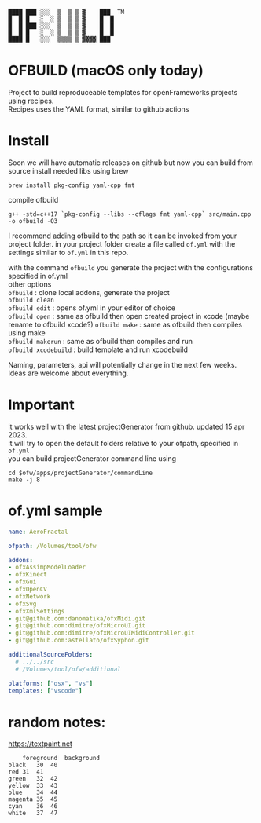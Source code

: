 ```
████ ███ ░░░  ▒  ▒ ▒ ▓    ███  TM
█  █ █   ░  ░ ▒  ▒ ▒ ▓    █  █  
█  █ ███ ░░░  ▒  ▒ ▒ ▓    █  █  
█  █ █   ░  ░ ▒  ▒ ▒ ▓    █  █  
████ █   ░░░  ▒▒▒▒ ▒ ▓▓▓▓ ███  
```  
# OFBUILD (macOS only today)
Project to build reproduceable templates for openFrameworks projects using recipes.  
Recipes uses the YAML format, similar to github actions  

# Install
Soon we will have automatic releases on github but now you can build from source
install needed libs using brew
```
brew install pkg-config yaml-cpp fmt
```

compile ofbuild
```
g++ -std=c++17 `pkg-config --libs --cflags fmt yaml-cpp` src/main.cpp -o ofbuild -O3
```

I recommend adding ofbuild to the path so it can be invoked from your project folder.
in your project folder create a file called ```of.yml``` with the settings similar to ```of.yml``` in this repo.

with the command ```ofbuild``` you generate the project with the configurations specified in of.yml  
other options  
```ofbuild``` : clone local addons, generate the project   
```ofbuild clean```  
```ofbuild edit``` : opens of.yml in your editor of choice  
```ofbuild open``` : same as ofbuild then open created project in xcode (maybe rename to ofbuild xcode?)
```ofbuild make``` : same as ofbuild then compiles using make  
```ofbuild makerun``` : same as ofbuild then compiles and run  
```ofbuild xcodebuild``` : build template and run xcodebuild  
  
Naming, parameters, api will potentially change in the next few weeks.  
Ideas are welcome about everything.  

# Important
it works well with the latest projectGenerator from github. updated 15 apr 2023.  
it will try to open the default folders relative to your ofpath, specified in ```of.yml```  
you can build projectGenerator command line using
```
cd $ofw/apps/projectGenerator/commandLine
make -j 8
```

# of.yml sample
```yaml
name: AeroFractal

ofpath: /Volumes/tool/ofw

addons:
- ofxAssimpModelLoader
- ofxKinect
- ofxGui
- ofxOpenCV
- ofxNetwork
- ofxSvg
- ofxXmlSettings
- git@github.com:danomatika/ofxMidi.git
- git@github.com:dimitre/ofxMicroUI.git
- git@github.com:dimitre/ofxMicroUIMidiController.git
- git@github.com:astellato/ofxSyphon.git

additionalSourceFolders:
  # ../../src
  # /Volumes/tool/ofw/additional

platforms: ["osx", "vs"]
templates: ["vscode"]
```

# random notes:
https://textpaint.net

```tsv
	foreground	background
black	30	40
red	31	41
green	32	42
yellow	33	43
blue	34	44
magenta	35	45
cyan	36	46
white	37	47
```
